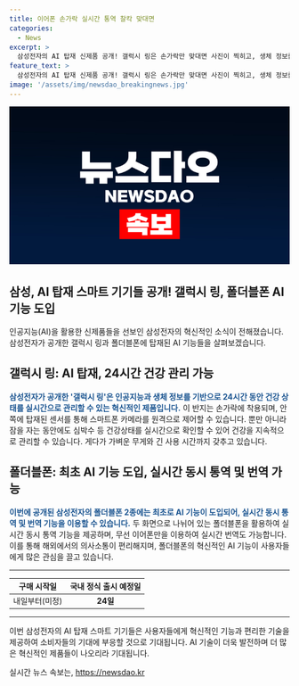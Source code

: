 ```yaml
---
title: 이어폰 손가락 실시간 통역 찰칵 맞대면
categories:
  - News
excerpt: >
  삼성전자의 AI 탑재 신제품 공개! 갤럭시 링은 손가락만 맞대면 사진이 찍히고, 생체 정보를 통해 건강상태 추적 가능. 폴더블폰 2종에는 최초 AI기능 도입. 실시간 동시통역과 번역이 가능한 무선 이어폰도 선보임. AI탑재 스마트 기기들은 내일부터 사전판매, 국내 정식 출시는 24일로 예정됨. (150자)
feature_text: >
  삼성전자의 AI 탑재 신제품 공개! 갤럭시 링은 손가락만 맞대면 사진이 찍히고, 생체 정보를 통해 건강상태 추적 가능. 폴더블폰 2종에는 최초 AI기능 도입. 실시간 동시통역과 번역이 가능한 무선 이어폰도 선보임. AI탑재 스마트 기기들은 내일부터 사전판매, 국내 정식 출시는 24일로 예정됨. (150자)
image: '/assets/img/newsdao_breakingnews.jpg'
---
```


<p><img src="/assets/img/newsdao_breakingnews.jpg" alt="pcversion 속보" /></p>

<h2>삼성, AI 탑재 스마트 기기들 공개! 갤럭시 링, 폴더블폰 AI 기능 도입</h2>

<p data-ke-size="size16">인공지능(AI)을 활용한 신제품들을 선보인 삼성전자의 혁신적인 소식이 전해졌습니다. 삼성전자가 공개한 갤럭시 링과 폴더블폰에 탑재된 AI 기능들을 살펴보겠습니다.</p>

<h2 data-ke-size="size26">갤럭시 링: AI 탑재, 24시간 건강 관리 가능</h2>

<p><b><span style="color: #1a5490;">삼성전자가 공개한 '갤럭시 링'은 인공지능과 생체 정보를 기반으로 24시간 동안 건강 상태를 실시간으로 관리할 수 있는 혁신적인 제품입니다.</span></b> 이 반지는 손가락에 착용되며, 안쪽에 탑재된 센서를 통해 스마트폰 카메라를 원격으로 제어할 수 있습니다. 뿐만 아니라 잠을 자는 동안에도 심박수 등 건강상태를 실시간으로 확인할 수 있어 건강을 지속적으로 관리할 수 있습니다. 게다가 가벼운 무게와 긴 사용 시간까지 갖추고 있습니다.</p>

<h2 data-ke-size="size26">폴더블폰: 최초 AI 기능 도입, 실시간 동시 통역 및 번역 가능</h2>

<p><b><span style="color: #1a5490;">이번에 공개된 삼성전자의 폴더블폰 2종에는 최초로 AI 기능이 도입되어, 실시간 동시 통역 및 번역 기능을 이용할 수 있습니다.</span></b> 두 화면으로 나뉘어 있는 폴더블폰을 활용하여 실시간 동시 통역 기능을 제공하며, 무선 이어폰만을 이용하여 실시간 번역도 가능합니다. 이를 통해 해외에서의 의사소통이 편리해지며, 폴더블폰의 혁신적인 AI 기능이 사용자들에게 많은 관심을 끌고 있습니다.</p>

<hr>

<table>
    <thead>
        <tr>
            <th style="text-align: center;">구매 시작일</th>
            <th style="text-align: center;">국내 정식 출시 예정일</th>
        </tr>
    </thead>
    <tbody>
        <tr>
            <td style="text-align: center;">내일부터(미정)</td>
            <td style="text-align: center;"><b>24일</b></td>
        </tr>
    </tbody>
</table>

<hr>

<p data-ke-size="size16">이번 삼성전자의 AI 탑재 스마트 기기들은 사용자들에게 혁신적인 기능과 편리한 기술을 제공하여 소비자들의 기대에 부응할 것으로 기대됩니다. AI 기술이 더욱 발전하며 더 많은 혁신적인 제품들이 나오리라 기대됩니다.</p>
실시간 뉴스 속보는, <a href="https://newsdao.kr" rel="dofollow">https://newsdao.kr</a>


